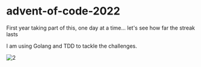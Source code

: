 # advent-of-code-2022

First year taking part of this, one day at a time... let's see how far the streak lasts

I am using Golang and TDD to tackle the challenges.

![2](https://user-images.githubusercontent.com/18291636/205382031-662c86c1-050e-472b-878d-e69ecf52727d.png)
